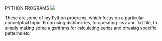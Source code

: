 PYTHON PROGRAMS <a href="https://www.python.org" target="_blank"> <img src="https://img.icons8.com/color/48/000000/python.png"/> </a> 

These are some of my Python programs, which focus on a particular concetptual topic. From using dictionaries, to operating .csv and .txt file, to simply making some algorithms for calculating series and drwaing specific patterns etc.




